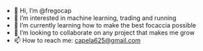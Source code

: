 - 👋 Hi, I’m @fregocap
- 👀 I’m interested in machine learning, trading and running
- 🌱 I’m currently learning how to make the best focaccia possible
- 💞️ I’m looking to collaborate on any project that makes me grow
- 📫 How to reach me: capela625@gmail.com

